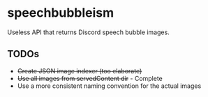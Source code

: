 # speechbubbleism
Useless API that returns Discord speech bubble images.
## TODOs
- ~~Create JSON image indexer (too elaborate)~~
- ~~Use all images from servedContent dir~~ - Complete
- Use a more consistent naming convention for the actual images
